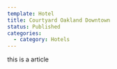 ```yaml
---
template: Hotel
title: Courtyard Oakland Downtown
status: Published
categories:
  - category: Hotels
---
```


this is a article
